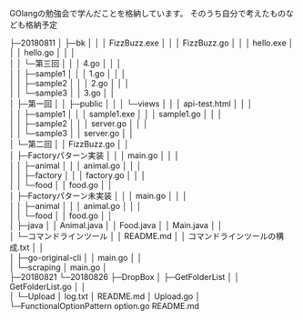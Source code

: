 GOlangの勉強会で学んだことを格納しています。
そのうち自分で考えたものなども格納予定

├─20180811
│  ├─bk
│  │  │  FizzBuzz.exe
│  │  │  FizzBuzz.go
│  │  │  hello.exe
│  │  │  hello.go
│  │  │  
│  │  └─第三回
│  │      │  4.go
│  │      │  
│  │      ├─sample1
│  │      │      1.go
│  │      │      
│  │      ├─sample2
│  │      │      2.go
│  │      │      
│  │      └─sample3
│  │              3.go
│  │              
│  ├─第一回
│  │  ├─public
│  │  │  └─views
│  │  │          api-test.html
│  │  │          
│  │  ├─sample1
│  │  │      sample1.exe
│  │  │      sample1.go
│  │  │      
│  │  ├─sample2
│  │  │      server.go
│  │  │      
│  │  └─sample3
│  │          server.go
│  │          
│  └─第二回
│      │  FizzBuzz.go
│      │  
│      ├─Factoryパターン実装
│      │  │  main.go
│      │  │  
│      │  ├─animal
│      │  │      animal.go
│      │  │      
│      │  ├─factory
│      │  │      factory.go
│      │  │      
│      │  └─food
│      │          food.go
│      │          
│      ├─Factoryパターン未実装
│      │  │  main.go
│      │  │  
│      │  ├─animal
│      │  │      animal.go
│      │  │      
│      │  └─food
│      │          food.go
│      │          
│      ├─java
│      │      Animal.java
│      │      Food.java
│      │      Main.java
│      │      
│      └─コマンドラインツール
│          │  README.md
│          │  コマンドラインツールの構成.txt
│          │  
│          ├─go-original-cli
│          │      main.go
│          │      
│          └─scraping
│                  main.go
│                  
├─20180821
└─20180826
    ├─DropBox
    │  ├─GetFolderList
    │  │      GetFolderList.go
    │  │      
    │  └─Upload
    │          log.txt
    │          README.md
    │          Upload.go
    │          
    └─FunctionalOptionPattern
            option.go
            README.md






